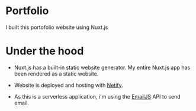 # Portfolio

I built this portofolio website using Nuxt.js

# Under the hood 

- Nuxt.js has a built-in static website generator. My entire Nuxt.js app has been rendered as a static website.

- Website is deployed and hosting with [Netify](https://www.netlify.com/).

- As this is a serverless application, i'm using the [EmailJS](https://www.emailjs.com/) API to send email.
